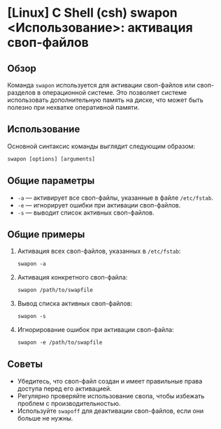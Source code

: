 # [Linux] C Shell (csh) swapon <Использование>: активация своп-файлов

## Обзор
Команда `swapon` используется для активации своп-файлов или своп-разделов в операционной системе. Это позволяет системе использовать дополнительную память на диске, что может быть полезно при нехватке оперативной памяти.

## Использование
Основной синтаксис команды выглядит следующим образом:

```csh
swapon [options] [arguments]
```

## Общие параметры
- `-a` — активирует все своп-файлы, указанные в файле `/etc/fstab`.
- `-e` — игнорирует ошибки при активации своп-файлов.
- `-s` — выводит список активных своп-файлов.

## Общие примеры
1. Активация всех своп-файлов, указанных в `/etc/fstab`:
   ```csh
   swapon -a
   ```

2. Активация конкретного своп-файла:
   ```csh
   swapon /path/to/swapfile
   ```

3. Вывод списка активных своп-файлов:
   ```csh
   swapon -s
   ```

4. Игнорирование ошибок при активации своп-файла:
   ```csh
   swapon -e /path/to/swapfile
   ```

## Советы
- Убедитесь, что своп-файл создан и имеет правильные права доступа перед его активацией.
- Регулярно проверяйте использование свопа, чтобы избежать проблем с производительностью.
- Используйте `swapoff` для деактивации своп-файлов, если они больше не нужны.